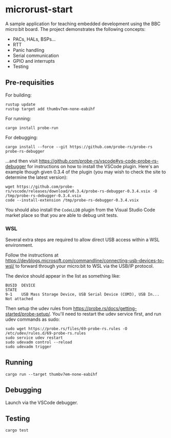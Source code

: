 # microrust-start

A sample application for teaching embedded development using the BBC micro:bit board. The project demonstrates the
following concepts:

* PACs, HALs, BSPs...
* RTT
* Panic handling
* Serial communication
* GPIO and interrupts
* Testing

## Pre-requisities

For building:

```
rustup update
rustup target add thumbv7em-none-eabihf
```

For running:

```
cargo install probe-run
```

For debugging:

```
cargo install --force --git https://github.com/probe-rs/probe-rs probe-rs-debugger

```

...and then visit https://github.com/probe-rs/vscode#vs-code-probe-rs-debugger for instructions on 
how to install the VSCode plugin. Here's an example though given 0.3.4 of the plugin (you may
wish to check the site to determine the latest version):

```
wget https://github.com/probe-rs/vscode/releases/download/v0.3.4/probe-rs-debugger-0.3.4.vsix -O /tmp/probe-rs-debugger-0.3.4.vsix
code --install-extension /tmp/probe-rs-debugger-0.3.4.vsix
```

You should also install the `CodeLLDB` plugin from the Visual Studio Code market place so that you are
able to debug unit tests.

### WSL

Several extra steps are required to allow direct USB access within a WSL environment.

Follow the instructions at https://devblogs.microsoft.com/commandline/connecting-usb-devices-to-wsl/ to forward through your micro:bit to WSL via the USB/IP protocol. 

The device should appear in the list as something like:
```
BUSID  DEVICE                                                        STATE
9-1    USB Mass Storage Device, USB Serial Device (COM3), USB In...  Not attached
```

Then setup the udev rules from https://probe.rs/docs/getting-started/probe-setup/. You'll need to restart the udev service first, and run udev commands as sudo: 
```
sudo wget https://probe.rs/files/69-probe-rs.rules -O /etc/udev/rules.d/69-probe-rs.rules
sudo service udev restart
sudo udevadm control --reload
sudo udevadm trigger
```

## Running

```
cargo run --target thumbv7em-none-eabihf
```

## Debugging

Launch via the VSCode debugger.

## Testing

```
cargo test
```
